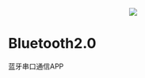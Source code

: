 <p align="center">
  <img src="https://img2020.cnblogs.com/blog/1902279/202006/1902279-20200603134034646-705700310.png"/>
</p>

# Bluetooth2.0
蓝牙串口通信APP
